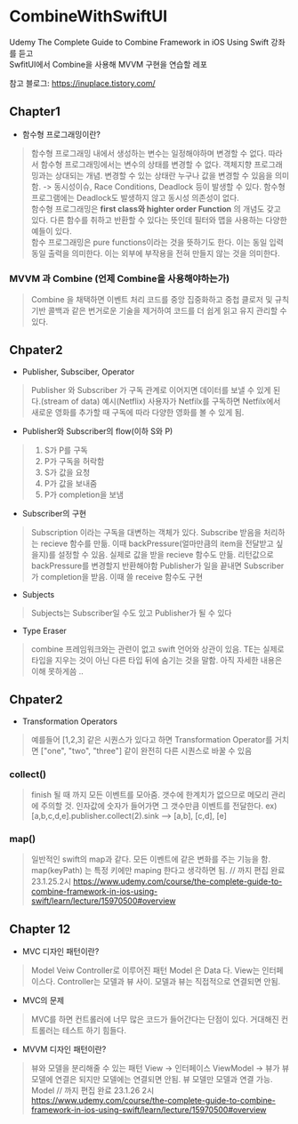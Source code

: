 # CombineWithSwiftUI
Udemy The Complete Guide to Combine Framework in iOS Using Swift 강좌를 듣고 <br/>
SwfitUI에서 Combine을 사용해 MVVM 구현을 연습할 레포

참고 블로그: https://inuplace.tistory.com/


## Chapter1 
- 함수형 프로그래밍이란?
>  함수형 프로그래밍 내에서 생성하는 변수는 일정해야하며 변경할 수 없다. 따라서 함수형 프로그래밍에서는 변수의 상태를 변경할 수 없다.
>  객체지향 프로그래밍과는 상대되는 개념. 
>  변경할 수 있는 상태란 누구나 값을 변경할 수 있음을 의미함. -> 동시성이슈, Race Conditions, Deadlock 등이 발생할 수 있다.
>  함수형 프로그램에는 Deadlock도 발생하지 않고 동시성 의존성이 없다.
>  <br/>
>  함수형 프로그래밍은 **first class와 highter order Function** 의 개념도 갖고 있다.  다른 함수를 취하고 반환할 수 있다는 뜻인데 
>  필터와 맵을 사용하는 다양한 예들이 있다.<br/>
>  함수 프로그래밍은 pure functions이라는 것을 뜻하기도 한다. 이는 동일 입력 동일 출력을 의미한다. 이는 외부에 부작용을 전혀 만들지 않는 것을 의미한다.
### MVVM 과 Combine (언제 Combine을 사용해야하는가)

>  Combine 을 채택하면 이벤트 처리 코드를 중앙 집중화하고 중첩 클로저 및 규칙 기반 콜백과 같은 번거로운 기술을 제거하여 코드를 더 쉽게 읽고 유지 관리할 수 있다. 


## Chpater2
- Publisher, Subsciber, Operator
> Publisher 와 Subscriber 가 구독 관계로 이어지면 데이터를 보낼 수 있게 된다.(stream of data)
> 예시(Netflix) 사용자가 Netfilx를 구독하면 Netfilx에서 새로운 영화를 추가할 때 구독에 따라 다양한 영화를 볼 수 있게 됨.
- Publisher와 Subscriber의 flow(이하 S와 P)
> 1. S가 P를 구독
> 2. P가 구독을 허락함
> 3. S가 값을 요청
> 4. P가 값을 보내줌
> 5. P가 completion을 보냄
- Subscriber의 구현
> Subscription 이라는 구독을 대변하는 객체가 있다. Subscribe 받음을 처리하는 recieve 함수를 만듦. 이때 backPressure(얼마만큼의 item을 전달받고 싶을지)를 설정할 수 있음.
> 실제로 값을 받을 recieve 함수도 만듦. 리턴값으로 backPressure를 변경할지 반환해야함
> Publisher가 일을 끝내면 Subscriber가 completion을 받음. 이때 쓸 receive 함수도 구현
- Subjects
> Subjects는 Subscriber일 수도 있고 Publisher가 될 수 있다

- Type Eraser
> combine 프레임워크와는 관련이 없고 swift 언어와 상관이 있음.
> TE는 실제로 타입을 지우는 것이 아닌 다른 타입 뒤에 숨기는 것을 말함.
> 아직 자세한 내용은 이해 못하게씀 ..


## Chpater2
- Transformation Operators
> 예를들어 [1,2,3] 같은 시퀀스가 있다고 하면 Transformation Operator를 거치면 ["one", "two", "three"] 같이 완전히 다른 시퀀스로 바꿀 수 있음
### collect()
> finish 될 때 까지 모든 이벤트를 모아줌. 
> 갯수에 한계치가 없으므로 메모리 관리에 주의할 것.
> 인자값에 숫자가 들어가면 그 갯수만큼 이벤트를 전달한다. ex) [a,b,c,d,e].publisher.collect(2).sink  --> [a,b], [c,d], [e]

### map()
> 일반적인 swift의 map과 같다. 모든 이벤트에 같은 변화를 주는 기능을 함.
> map(keyPath) 는 특정 키에만 maping 한다고 생각하면 됨.
// 까지 편집 완료 23.1.25.2시 
https://www.udemy.com/course/the-complete-guide-to-combine-framework-in-ios-using-swift/learn/lecture/15970500#overview

## Chapter 12
- MVC 디자인 패턴이란?
> Model Veiw Controller로 이루어진 패턴
> Model 은 Data 다. 
> View는 인터페이스다.
> Controller는 모델과 뷰 사이. 모델과 뷰는 직접적으로 연결되면 안됨.  
- MVC의 문제
> MVC를 하면 컨트롤러에 너무 많은 코드가 들어간다는 단점이 있다.
> 거대해진 컨트롤러는 테스트 하기 힘들다.
- MVVM 디자인 패턴이란?
> 뷰와 모델을 분리해줄 수 있는 패턴
> View -> 인터페이스
> ViewModel -> 뷰가 뷰 모델에 연결은 되지만 모델에는 연결되면 안됨. 뷰 모델만 모델과 연결 가능.
> Model
// 까지 편집 완료 23.1.26 2시 
https://www.udemy.com/course/the-complete-guide-to-combine-framework-in-ios-using-swift/learn/lecture/15970500#overview
